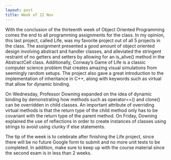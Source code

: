 ```yaml
---
layout: post
title: Week of 22 Nov
---
```

<p class="indented">With the conclusion of the thirteenth week of Object Oriented Programming comes the end to all programming assignments for the class. In my opinion, this last project, called Life, was my favorite project out of all 5 projects in the class. The assignment presented a good amount of object oriented design involving abstract and handler classes, and alleviated the stringent restraint of no getters and setters by allowing for an is_alive() method in the AbstractCell class. Additionally, Conway’s Game of Life is a classic computer science problem that creates amazing visual simulations from seemingly random setups. The project also gave a great introduction to the implementation of inheritance in C++, along with keywords such as virtual that allow for dynamic binding.</p>
<p class="indented">On Wednesday, Professor Downing expanded on the idea of dynamic binding by demonstrating how methods such as operator==() and clone() can be overridden in child classes. An important attribute of overriding virtual methods is that the return type of the child method only has to be covariant with the return type of the parent method. On Friday, Downing explained the use of reflections in order to create instances of classes using strings to avoid using clunky if else statements.</p>
<p class="indented">The tip of the week is to celebrate after finishing the Life project, since there will be no future Google form to submit and no more unit tests to be completed. In addition, make sure to keep up with the course material since the second exam is in less than 2 weeks.</p>
